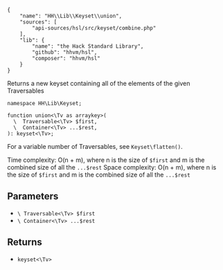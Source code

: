 ``` yamlmeta
{
    "name": "HH\\Lib\\Keyset\\union",
    "sources": [
        "api-sources/hsl/src/keyset/combine.php"
    ],
    "lib": {
        "name": "the Hack Standard Library",
        "github": "hhvm/hsl",
        "composer": "hhvm/hsl"
    }
}
```




Returns a new keyset containing all of the elements of the given
Traversables




``` Hack
namespace HH\Lib\Keyset;

function union<\Tv as arraykey>(
  \  Traversable<\Tv> $first,
  \  Container<\Tv> ...$rest,
): keyset<\Tv>;
```




For a variable number of Traversables, see ` Keyset\flatten() `.




Time complexity: O(n + m), where n is the size of ` $first ` and m is the
combined size of all the `` ...$rest ``
Space complexity: O(n + m), where n is the size of ``` $first ``` and m is the
combined size of all the ```` ...$rest ````




## Parameters




+ ` \ Traversable<\Tv> $first `
+ ` \ Container<\Tv> ...$rest `




## Returns




* ` keyset<\Tv> `
<!-- HHAPIDOC -->
